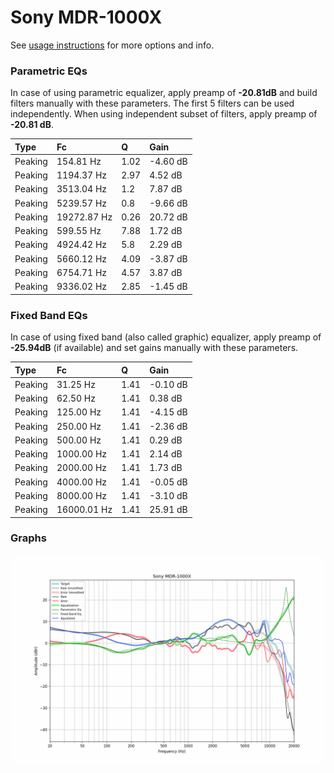 # Sony MDR-1000X
See [usage instructions](https://github.com/jaakkopasanen/AutoEq#usage) for more options and info.

### Parametric EQs
In case of using parametric equalizer, apply preamp of **-20.81dB** and build filters manually
with these parameters. The first 5 filters can be used independently.
When using independent subset of filters, apply preamp of **-20.81 dB**.

| Type    | Fc          |    Q | Gain     |
|:--------|:------------|:-----|:---------|
| Peaking | 154.81 Hz   | 1.02 | -4.60 dB |
| Peaking | 1194.37 Hz  | 2.97 | 4.52 dB  |
| Peaking | 3513.04 Hz  | 1.2  | 7.87 dB  |
| Peaking | 5239.57 Hz  | 0.8  | -9.66 dB |
| Peaking | 19272.87 Hz | 0.26 | 20.72 dB |
| Peaking | 599.55 Hz   | 7.88 | 1.72 dB  |
| Peaking | 4924.42 Hz  | 5.8  | 2.29 dB  |
| Peaking | 5660.12 Hz  | 4.09 | -3.87 dB |
| Peaking | 6754.71 Hz  | 4.57 | 3.87 dB  |
| Peaking | 9336.02 Hz  | 2.85 | -1.45 dB |

### Fixed Band EQs
In case of using fixed band (also called graphic) equalizer, apply preamp of **-25.94dB**
(if available) and set gains manually with these parameters.

| Type    | Fc          |    Q | Gain     |
|:--------|:------------|:-----|:---------|
| Peaking | 31.25 Hz    | 1.41 | -0.10 dB |
| Peaking | 62.50 Hz    | 1.41 | 0.38 dB  |
| Peaking | 125.00 Hz   | 1.41 | -4.15 dB |
| Peaking | 250.00 Hz   | 1.41 | -2.36 dB |
| Peaking | 500.00 Hz   | 1.41 | 0.29 dB  |
| Peaking | 1000.00 Hz  | 1.41 | 2.14 dB  |
| Peaking | 2000.00 Hz  | 1.41 | 1.73 dB  |
| Peaking | 4000.00 Hz  | 1.41 | -0.05 dB |
| Peaking | 8000.00 Hz  | 1.41 | -3.10 dB |
| Peaking | 16000.01 Hz | 1.41 | 25.91 dB |

### Graphs
![](./Sony%20MDR-1000X.png)